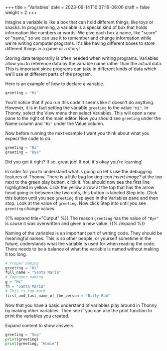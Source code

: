 +++
title = 'Variables'
date = 2023-09-14T10:37:19-06:00
draft = false
weight = 2
+++

Imagine a variable is like a box that can hold different things, like toys or snacks. In programming, a variable is a special kind of box that holds information like numbers or words. We give each box a name, like "score" or "name," so we can use it to remember and change information while we're writing computer programs. It's like having different boxes to store different things in a game or a story!

Storing data temporarily is often needed when writing programs. Variables allow you to reference data by the variable name rather than the actual data.  This is important since programs can take in different kinds of data which we'll use at different parts of the program.

Here is an example of how to declare a variable.
```python
greeting = "Hi"
```
You'll notice that if you run this code it seems like it doesn't do anything. However, it is in fact setting the variable `greeting` to the value `"Hi"`. In Thonny, select the View menu then select Variables. This will open a new pane to the right of the main editor. Now you should see `greeting` under the Name column and `"Hi"` under the Value column.

Now before running the next example I want you think about what you expect the code to do.
```python
greeting = "Hi"
greeting = "Bye"
```
Did you get it right? If so, great job! If not, it's okay you're learning!

In order for you to understand what is going on let's use the debugging features of Thonny. There is a little bug looking icon *insert image?* at the top next to the green play button, click it. You should now see the first line highlighted in yellow. Click the yellow arrow at the top that has the arrow head going in-between the two dots, this button is labeled Step into. Click this button until you see `greeting` displayed in the Variables pane and then stop. Look at the value of `greeting`. Now click Step into until you see `greeting` change values.

{{% expand title="Output" %}}
The reason `greeting` has the value of `"Bye"` is cause it was overwritten and given a new value.
{{% /expand %}}

Naming of the variables is an important part of writing code. They should be meaningful names. This is so other people, or yourself sometime in the future, understands what the variable is used for when reading the code. There needs to be a balance of what the variable is named without making it too long.

```python
# Proper naming
greeting = "Hi"
full_name = "Santa Maria"
# Improper naming
g = "Hi"
fn = "Santa Maria"
# This is too much
first_and_last_name_of_the_person = "Billy Bob"
```
Now that you have a basic understand of variables play around in Thonny by making other variables. Then see if you can use the print function to print the variables you created.

Expand content to show answers
```python
greeting = "Sup"
print(greeting)
print(greeting, "Homie")
```